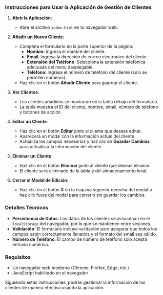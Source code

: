 ### Instrucciones para Usar la Aplicación de Gestión de Clientes

1. **Abrir la Aplicación**:
   - Abre el archivo `index.html` en tu navegador web.

2. **Añadir un Nuevo Cliente**:
   - Completa el formulario en la parte superior de la página:
     - **Nombre**: Ingresa el nombre del cliente.
     - **Email**: Ingresa la dirección de correo electrónico del cliente.
     - **Extensión del Teléfono**: Selecciona la extensión telefónica adecuada del menú desplegable.
     - **Teléfono**: Ingresa el número de teléfono del cliente (solo se permiten números).
   - Haz clic en el botón **Añadir Cliente** para guardar el cliente.

3. **Ver Clientes**:
   - Los clientes añadidos se mostrarán en la tabla debajo del formulario.
   - La tabla muestra el ID del cliente, nombre, email, número de teléfono y botones de acción.

4. **Editar un Cliente**:
   - Haz clic en el botón **Editar** junto al cliente que deseas editar.
   - Aparecerá un modal con la información actual del cliente.
   - Actualiza los campos necesarios y haz clic en **Guardar Cambios** para actualizar la información del cliente.

5. **Eliminar un Cliente**:
   - Haz clic en el botón **Eliminar** junto al cliente que deseas eliminar.
   - El cliente será eliminado de la tabla y del almacenamiento local.

6. **Cerrar el Modal de Edición**:
   - Haz clic en el botón **X** en la esquina superior derecha del modal o haz clic fuera del modal para cerrarlo sin guardar los cambios.

### Detalles Técnicos

- **Persistencia de Datos**: Los datos de los clientes se almacenan en el `localStorage` del navegador, por lo que se mantienen entre sesiones.
- **Validación**: El formulario incluye validación para asegurar que todos los campos estén correctamente llenados y el formato del email sea válido.
- **Número de Teléfono**: El campo de número de teléfono solo acepta entrada numérica.

### Requisitos

- Un navegador web moderno (Chrome, Firefox, Edge, etc.)
- JavaScript habilitado en el navegador

Siguiendo estas instrucciones, podrás gestionar la información de los clientes de manera efectiva usando la aplicación.
